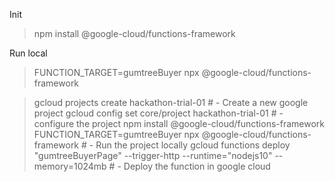 Init
> npm install @google-cloud/functions-framework

Run local 
> FUNCTION_TARGET=gumtreeBuyer npx @google-cloud/functions-framework

> gcloud projects create hackathon-trial-01 # - Create a new google project
> gcloud config set core/project hackathon-trial-01 # - configure the project
> npm install @google-cloud/functions-framework
> FUNCTION_TARGET=gumtreeBuyer npx @google-cloud/functions-framework # - Run the project locally
> gcloud functions deploy "gumtreeBuyerPage" --trigger-http --runtime="nodejs10" --memory=1024mb # - Deploy the function in google cloud

